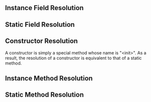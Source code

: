 ## Instance Field Resolution

## Static Field Resolution



## Constructor Resolution

A constructor is simply a special method whose name is "\<init\>". 
As a result, the resolution of a constructor is equivalent to that of a static method.


## Instance Method Resolution

## Static Method Resolution 
